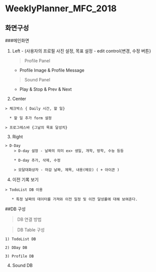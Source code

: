 # WeeklyPlanner_MFC_2018
## 화면구성

###메인화면 

  1) Left  - (사용자의 프로필 사진 설정, 목표 설정 - edit control{변경, 수정 버튼}
    
     > Profile Panel
     
       * Profile Image & Profile Message
      
     > Sound Panel
      
       * Play & Stop & Prev & Next
  
  2) Center
  
    > 체크박스 { Daily 시간, 할 일}
    
      * 할 일 추가 form 설정
      
    > 프로그레스바 {그날의 목표 달성치}
    
      
  3) Right
  
    > D-Day
        > D-day 설정 - 날짜의 의미 ex> 생일, 개학, 방학, 수능 등등
      
        * D-day 추가, 삭제, 수정
        
        > 모달대화상자 - 마감 날짜, 제목, 내용(메모) ( + 아이콘 )
        
          
  4) 이전 기록 보기
  
    > TodoList DB 이용
      
       * 특정 날짜의 데이터를 가져와 이전 일정 및 이전 달성률에 대해 보여준다.
  
##DB 구성
  > DB 연결 방법
  
  > DB Table 구성 
  
    1) TodoList DB
  
    2) DDay DB
  
    3) Profile DB
  
  4) Sound DB
  
